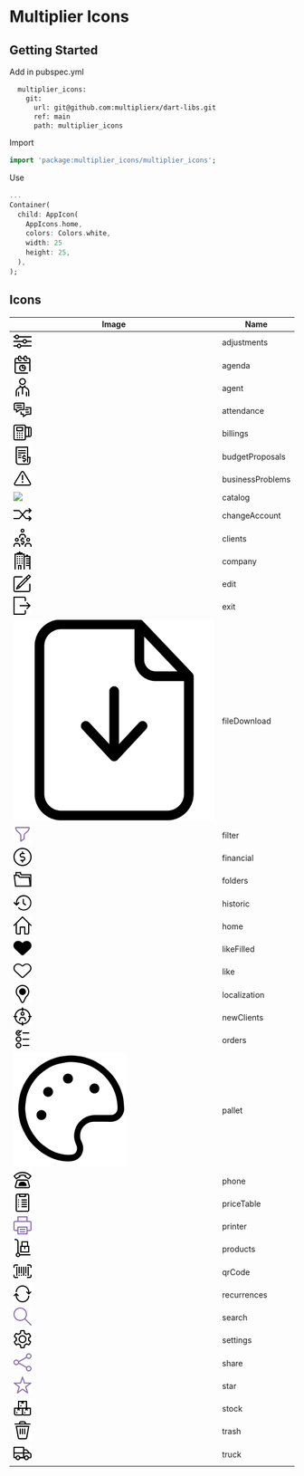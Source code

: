 # Multiplier Icons

## Getting Started

Add in pubspec.yml

```YML
  multiplier_icons:
    git:
      url: git@github.com:multiplierx/dart-libs.git
      ref: main
      path: multiplier_icons
```

Import

```DART
import 'package:multiplier_icons/multiplier_icons';
```

Use

```DART
...
Container(
  child: AppIcon(
    AppIcons.home,
    colors: Colors.white,
    width: 25
    height: 25,
  ),
);
```

## Icons

| Image | Name |
|---|---|
| ![](https://github.com/multiplierx/dart-libs/blob/main/multiplier_icons/lib/src/assets/icons/adjustments.svg) | adjustments |
| ![](https://github.com/multiplierx/dart-libs/blob/main/multiplier_icons/lib/src/assets/icons/agenda.svg) | agenda |
| ![](https://github.com/multiplierx/dart-libs/blob/main/multiplier_icons/lib/src/assets/icons/agent.svg) | agent |
| ![](https://github.com/multiplierx/dart-libs/blob/main/multiplier_icons/lib/src/assets/icons/attendance.svg) | attendance |
| ![](https://github.com/multiplierx/dart-libs/blob/main/multiplier_icons/lib/src/assets/icons/billings.svg) | billings |
| ![](https://github.com/multiplierx/dart-libs/blob/main/multiplier_icons/lib/src/assets/icons/budget_proposals.svg) | budgetProposals |
| ![](https://github.com/multiplierx/dart-libs/blob/main/multiplier_icons/lib/src/assets/icons/business_problems.svg) | businessProblems |
| ![](https://github.com/multiplierx/dart-libs/blob/main/multiplier_icons/lib/src/assets/icons/catalog.svg) | catalog |
| ![](https://github.com/multiplierx/dart-libs/blob/main/multiplier_icons/lib/src/assets/icons/change_account.svg) | changeAccount |
| ![](https://github.com/multiplierx/dart-libs/blob/main/multiplier_icons/lib/src/assets/icons/clients.svg) | clients |
| ![](https://github.com/multiplierx/dart-libs/blob/main/multiplier_icons/lib/src/assets/icons/company.svg) | company |
| ![](https://github.com/multiplierx/dart-libs/blob/main/multiplier_icons/lib/src/assets/icons/edit.svg) | edit |
| ![](https://github.com/multiplierx/dart-libs/blob/main/multiplier_icons/lib/src/assets/icons/exit.svg) | exit |
| ![](https://github.com/multiplierx/dart-libs/blob/main/multiplier_icons/lib/src/assets/icons/file_download.svg) | fileDownload |
| ![](https://github.com/multiplierx/dart-libs/blob/main/multiplier_icons/lib/src/assets/icons/filter.svg) | filter |
| ![](https://github.com/multiplierx/dart-libs/blob/main/multiplier_icons/lib/src/assets/icons/financial.svg) | financial |
| ![](https://github.com/multiplierx/dart-libs/blob/main/multiplier_icons/lib/src/assets/icons/folders.svg) | folders |
| ![](https://github.com/multiplierx/dart-libs/blob/main/multiplier_icons/lib/src/assets/icons/historic.svg) | historic |
| ![](https://github.com/multiplierx/dart-libs/blob/main/multiplier_icons/lib/src/assets/icons/home.svg) | home |
| ![](https://github.com/multiplierx/dart-libs/blob/main/multiplier_icons/lib/src/assets/icons/like_filled.svg) | likeFilled |
| ![](https://github.com/multiplierx/dart-libs/blob/main/multiplier_icons/lib/src/assets/icons/like.svg) | like |
| ![](https://github.com/multiplierx/dart-libs/blob/main/multiplier_icons/lib/src/assets/icons/localization.svg) | localization |
| ![](https://github.com/multiplierx/dart-libs/blob/main/multiplier_icons/lib/src/assets/icons/new_clients.svg) | newClients |
| ![](https://github.com/multiplierx/dart-libs/blob/main/multiplier_icons/lib/src/assets/icons/orders.svg) | orders |
| ![](https://github.com/multiplierx/dart-libs/blob/main/multiplier_icons/lib/src/assets/icons/pallet.svg) | pallet |
| ![](https://github.com/multiplierx/dart-libs/blob/main/multiplier_icons/lib/src/assets/icons/phone.svg) | phone |
| ![](https://github.com/multiplierx/dart-libs/blob/main/multiplier_icons/lib/src/assets/icons/price_table.svg) | priceTable |
| ![](https://github.com/multiplierx/dart-libs/blob/main/multiplier_icons/lib/src/assets/icons/printer.svg) | printer |
| ![](https://github.com/multiplierx/dart-libs/blob/main/multiplier_icons/lib/src/assets/icons/products.svg) | products |
| ![](https://github.com/multiplierx/dart-libs/blob/main/multiplier_icons/lib/src/assets/icons/qr_code.svg) | qrCode |
| ![](https://github.com/multiplierx/dart-libs/blob/main/multiplier_icons/lib/src/assets/icons/recurrences.svg) | recurrences |
| ![](https://github.com/multiplierx/dart-libs/blob/main/multiplier_icons/lib/src/assets/icons/search.svg) | search |
| ![](https://github.com/multiplierx/dart-libs/blob/main/multiplier_icons/lib/src/assets/icons/settings.svg) | settings |
| ![](https://github.com/multiplierx/dart-libs/blob/main/multiplier_icons/lib/src/assets/icons/share.svg) | share |
| ![](https://github.com/multiplierx/dart-libs/blob/main/multiplier_icons/lib/src/assets/icons/star.svg) | star |
| ![](https://github.com/multiplierx/dart-libs/blob/main/multiplier_icons/lib/src/assets/icons/stock.svg) | stock |
| ![](https://github.com/multiplierx/dart-libs/blob/main/multiplier_icons/lib/src/assets/icons/trash.svg) | trash |
| ![](https://github.com/multiplierx/dart-libs/blob/main/multiplier_icons/lib/src/assets/icons/truck.svg) | truck |
